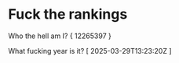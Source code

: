 # Fuck the rankings

Who the hell am I?
{ 12265397 }

What fucking year is it?
[ 2025-03-29T13:23:20Z ]
